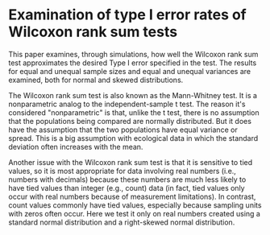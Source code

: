 # Examination of type I error rates of Wilcoxon rank sum tests
This paper examines, through simulations, how well the Wilcoxon rank sum test approximates the desired Type I error specified in the test. The results for equal and unequal sample sizes and equal and unequal variances are examined, both for normal and skewed distributions.

The Wilcoxon rank sum test is also known as the Mann-Whitney test. It is a nonparametric analog to the independent-sample t test. The reason it's considered "nonparametric" is that, unlike the t test, there is no assumption that the populations being compared are normally distributed. But it does have the assumption that the two populations have equal variance or spread. This is a big assumption with ecological data in which the standard deviation often increases with the mean.

Another issue with the Wilcoxon rank sum test is that it is sensitive to tied values, so it is most appropriate for data involving real numbers (i.e., numbers with decimals) because these numbers are much less likely to have tied values than integer (e.g., count) data (in fact, tied values only occur with real numbers because of measurement limitations). In contrast, count values commonly have tied values, especially because sampling units with zeros often occur. Here we test it only on real numbers created using a standard normal distribution and a right-skewed normal distribution.
